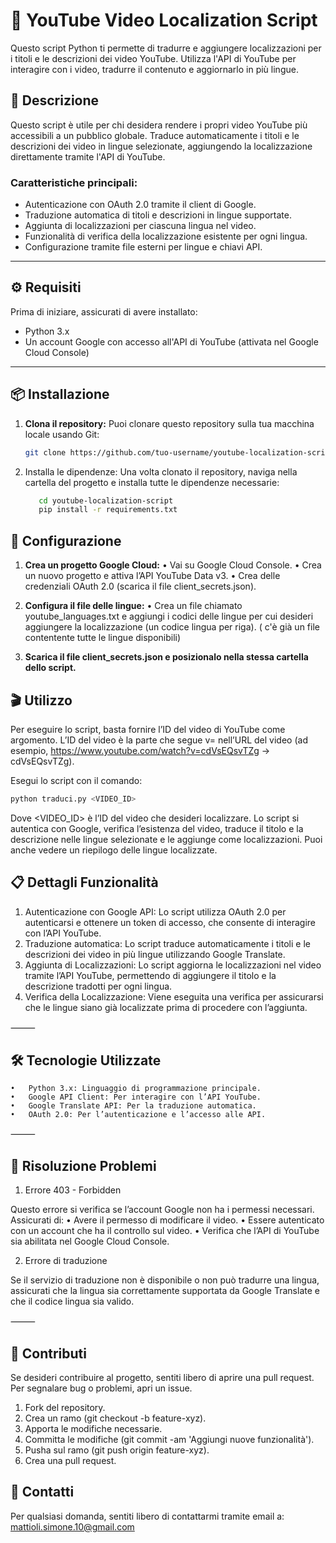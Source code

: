 # 🎥 YouTube Video Localization Script

Questo script Python ti permette di tradurre e aggiungere localizzazioni per i titoli e le descrizioni dei video YouTube. Utilizza l'API di YouTube per interagire con i video, tradurre il contenuto e aggiornarlo in più lingue.

## 📝 Descrizione

Questo script è utile per chi desidera rendere i propri video YouTube più accessibili a un pubblico globale. Traduce automaticamente i titoli e le descrizioni dei video in lingue selezionate, aggiungendo la localizzazione direttamente tramite l'API di YouTube.

### Caratteristiche principali:
- Autenticazione con OAuth 2.0 tramite il client di Google.
- Traduzione automatica di titoli e descrizioni in lingue supportate.
- Aggiunta di localizzazioni per ciascuna lingua nel video.
- Funzionalità di verifica della localizzazione esistente per ogni lingua.
- Configurazione tramite file esterni per lingue e chiavi API.

---

## ⚙️ Requisiti

Prima di iniziare, assicurati di avere installato:

- Python 3.x
- Un account Google con accesso all'API di YouTube (attivata nel Google Cloud Console)

---

## 📦 Installazione

1. **Clona il repository:**
   Puoi clonare questo repository sulla tua macchina locale usando Git:
   ```bash
   git clone https://github.com/tuo-username/youtube-localization-script.git

2.	Installa le dipendenze:
    Una volta clonato il repository, naviga nella cartella del progetto e installa tutte le dipendenze necessarie:
     ```bash
        cd youtube-localization-script
        pip install -r requirements.txt

## 🚀 Configurazione
1.	**Crea un progetto Google Cloud:**
        •	Vai su Google Cloud Console.
        •	Crea un nuovo progetto e attiva l’API YouTube Data v3.
        •	Crea delle credenziali OAuth 2.0 (scarica il file client_secrets.json).
	
2.	**Configura il file delle lingue:**
	    •	Crea un file chiamato youtube_languages.txt e aggiungi i codici delle lingue per cui desideri aggiungere la localizzazione (un codice lingua per riga). ( c'è già un file contentente tutte le lingue disponibili)
    
3.	**Scarica il file client_secrets.json e posizionalo nella stessa cartella dello script.**

## 🎬 Utilizzo

Per eseguire lo script, basta fornire l’ID del video di YouTube come argomento. L’ID del video è la parte che segue v= nell’URL del video (ad esempio, https://www.youtube.com/watch?v=cdVsEQsvTZg → cdVsEQsvTZg).

Esegui lo script con il comando:
```bash
python traduci.py <VIDEO_ID>
```

Dove <VIDEO_ID> è l’ID del video che desideri localizzare.
Lo script si autentica con Google, verifica l’esistenza del video, traduce il titolo e la descrizione nelle lingue selezionate e le aggiunge come localizzazioni. Puoi anche vedere un riepilogo delle lingue localizzate.

## 📋 Dettagli Funzionalità
1.	Autenticazione con Google API:
    Lo script utilizza OAuth 2.0 per autenticarsi e ottenere un token di accesso, che consente di interagire con l’API YouTube.
2.	Traduzione automatica:
    Lo script traduce automaticamente i titoli e le descrizioni dei video in più lingue utilizzando Google Translate.
3.	Aggiunta di Localizzazioni:
    Lo script aggiorna le localizzazioni nel video tramite l’API YouTube, permettendo di aggiungere il titolo e la descrizione tradotti per ogni lingua.
4.	Verifica della Localizzazione:
    Viene eseguita una verifica per assicurarsi che le lingue siano già localizzate prima di procedere con l’aggiunta.

⸻

## 🛠️ Tecnologie Utilizzate
	•	Python 3.x: Linguaggio di programmazione principale.
	•	Google API Client: Per interagire con l’API YouTube.
	•	Google Translate API: Per la traduzione automatica.
	•	OAuth 2.0: Per l’autenticazione e l’accesso alle API.

⸻

## 🔧 Risoluzione Problemi

1. Errore 403 - Forbidden

Questo errore si verifica se l’account Google non ha i permessi necessari. Assicurati di:
	•	Avere il permesso di modificare il video.
	•	Essere autenticato con un account che ha il controllo sul video.
	•	Verifica che l’API di YouTube sia abilitata nel Google Cloud Console.

2. Errore di traduzione

Se il servizio di traduzione non è disponibile o non può tradurre una lingua, assicurati che la lingua sia correttamente supportata da Google Translate e che il codice lingua sia valido.

⸻

## 📄 Contributi

Se desideri contribuire al progetto, sentiti libero di aprire una pull request. Per segnalare bug o problemi, apri un issue.
1.	Fork del repository.
2.	Crea un ramo (git checkout -b feature-xyz).
3.	Apporta le modifiche necessarie.
4.	Committa le modifiche (git commit -am 'Aggiungi nuove funzionalità').
5.	Pusha sul ramo (git push origin feature-xyz).
6.	Crea una pull request.

## 📧 Contatti

Per qualsiasi domanda, sentiti libero di contattarmi tramite email a: mattioli.simone.10@gmail.com